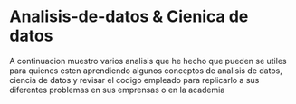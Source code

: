 # Analisis-de-datos & Cienica de datos
A continuacion muestro varios analisis que he hecho que pueden se utiles para quienes esten aprendiendo algunos conceptos de analisis de datos, ciencia de datos y revisar el codigo empleado para replicarlo a  sus diferentes problemas en sus emprensas o en la academia 
